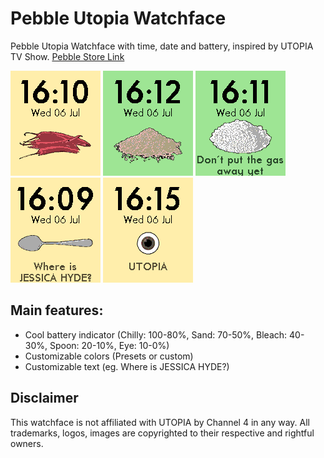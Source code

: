 # Pebble Utopia Watchface
Pebble Utopia Watchface with time, date and battery, inspired by UTOPIA TV Show.
[Pebble Store Link](https://apps.getpebble.com/en_US/application/577d109366202abaab0001eb)

![alt tag](https://raw.githubusercontent.com/Gia90/PebbleUtopia/master/previews/chilly.png)
![alt tag](https://raw.githubusercontent.com/Gia90/PebbleUtopia/master/previews/sand.png)
![alt tag](https://raw.githubusercontent.com/Gia90/PebbleUtopia/master/previews/bleach.png)
![alt tag](https://raw.githubusercontent.com/Gia90/PebbleUtopia/master/previews/spoo.png)
![alt tag](https://raw.githubusercontent.com/Gia90/PebbleUtopia/master/previews/eye.png)

## Main features:
* Cool battery indicator (Chilly: 100-80%, Sand: 70-50%, Bleach: 40-30%, Spoon: 20-10%, Eye: 10-0%)
* Customizable colors (Presets or custom)
* Customizable text (eg. Where is JESSICA HYDE?)

## Disclaimer

This watchface is not affiliated with UTOPIA by Channel 4 in any way.
All trademarks, logos, images are copyrighted to their respective and rightful owners.
